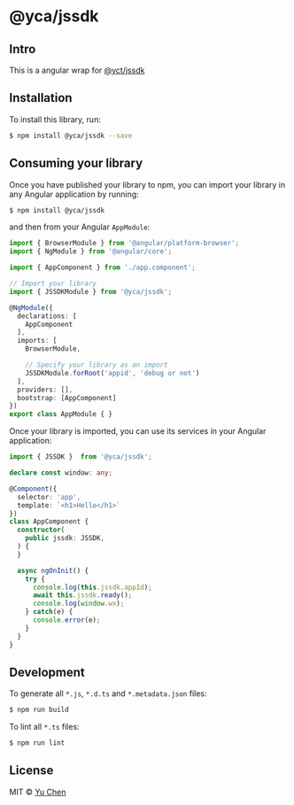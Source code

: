 # @yca/jssdk

## Intro
This is a angular wrap for [@yct/jssdk](https://github.com/yc-typescript/jssdk.git)

## Installation

To install this library, run:

```bash
$ npm install @yca/jssdk --save
```

## Consuming your library

Once you have published your library to npm, you can import your library in any Angular application by running:

```bash
$ npm install @yca/jssdk
```

and then from your Angular `AppModule`:

```typescript
import { BrowserModule } from '@angular/platform-browser';
import { NgModule } from '@angular/core';

import { AppComponent } from './app.component';

// Import your library
import { JSSDKModule } from '@yca/jssdk';

@NgModule({
  declarations: [
    AppComponent
  ],
  imports: [
    BrowserModule,

    // Specify your library as an import
    JSSDKModule.forRoot('appid', 'debug or not')
  ],
  providers: [],
  bootstrap: [AppComponent]
})
export class AppModule { }
```

Once your library is imported, you can use its services in your Angular application:

```ts
import { JSSDK }  from '@yca/jssdk';

declare const window: any;

@Component({
  selector: 'app',
  template: `<h1>Hello</h1>`
})
class AppComponent {
  constructor(
    public jssdk: JSSDK,
  ) {
  }

  async ngOnInit() {
    try {
      console.log(this.jssdk.appId);
      await this.jssdk.ready();
      console.log(window.wx);
    } catch(e) {
      console.error(e);
    }
  }
}
```

## Development

To generate all `*.js`, `*.d.ts` and `*.metadata.json` files:

```bash
$ npm run build
```

To lint all `*.ts` files:

```bash
$ npm run lint
```

## License

MIT © [Yu Chen](mailto:yu.chen@live.ie)
